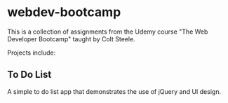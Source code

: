 # webdev-bootcamp
This is a collection of assignments from the Udemy course "The Web Developer Bootcamp" taught by Colt Steele.

Projects include:

To Do List
-----------

A simple to do list app that demonstrates the use of jQuery and UI design.

